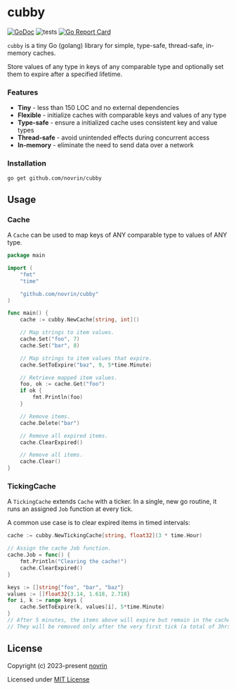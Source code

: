 # cubby

[![GoDoc](https://godoc.org/github.com/novrin/cubby?status.svg)](https://pkg.go.dev/github.com/novrin/cubby) 
![tests](https://github.com/novrin/cubby/workflows/tests/badge.svg)
[![Go Report Card](https://goreportcard.com/badge/github.com/novrin/cubby)](https://goreportcard.com/report/github.com/novrin/cubby)

`cubby` is a tiny Go (golang) library for simple, type-safe, thread-safe, in-memory caches.

Store values of any type in keys of any comparable type and optionally set them to expire after a specified lifetime.

### Features

* **Tiny** - less than 150 LOC and no external dependencies
* **Flexible** - initialize caches with comparable keys and values of any type
* **Type-safe** - ensure a initialized cache uses consistent key and value types
* **Thread-safe** - avoid unintended effects during concurrent access
* **In-memory** - eliminate the need to send data over a network

### Installation

```shell
go get github.com/novrin/cubby
``` 

## Usage

### Cache

A `Cache` can be used to map keys of ANY comparable type to values of ANY type.

```go
package main

import (
	"fmt"
	"time"

	"github.com/novrin/cubby"
)

func main() {
	cache := cubby.NewCache[string, int]()

	// Map strings to item values.
	cache.Set("foo", 7)
	cache.Set("bar", 8)

	// Map strings to item values that expire.
	cache.SetToExpire("baz", 9, 5*time.Minute)

	// Retrieve mapped item values.
	foo, ok := cache.Get("foo")
	if ok {
		fmt.Println(foo)
	}

	// Remove items.
	cache.Delete("bar")

	// Remove all expired items.
	cache.ClearExpired()

	// Remove all items.
	cache.Clear()
}
```

### TickingCache

A `TickingCache` extends `Cache` with a ticker. In a single, new go routine, it runs an assigned `Job` function at every tick.

A common use case is to clear expired items in timed intervals:

```go
cache := cubby.NewTickingCache[string, float32](3 * time.Hour)

// Assign the cache Job function.
cache.Job = func() {
    fmt.Println("Clearing the cache!")
    cache.ClearExpired()
}

keys := []string{"foo", "bar", "baz"}
values := []float32{3.14, 1.618, 2.718}
for i, k := range keys {
    cache.SetToExpire(k, values[i], 5*time.Minute)
}
// After 5 minutes, the items above will expire but remain in the cache.
// They will be removed only after the very first tick (a total of 3hrs later).
```

## License

Copyright (c) 2023-present [novrin](https://github.com/novrin)

Licensed under [MIT License](./LICENSE)